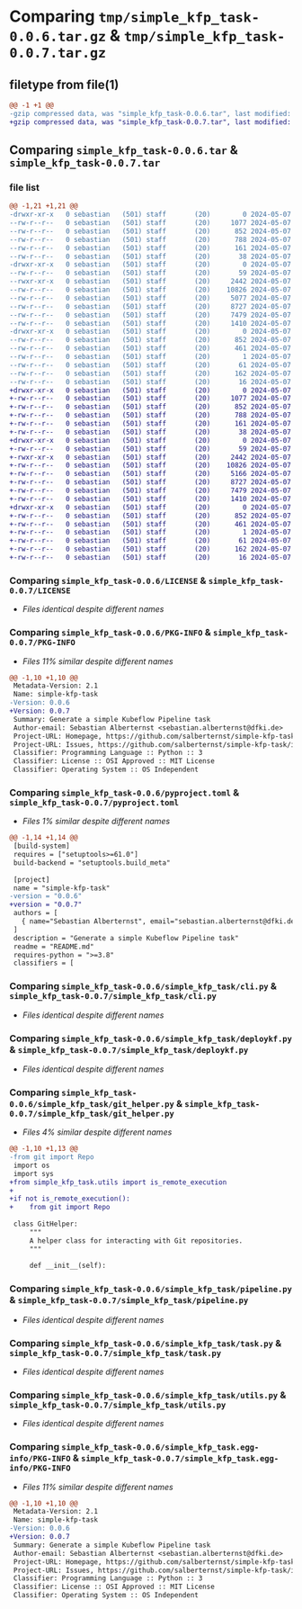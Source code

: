 # Comparing `tmp/simple_kfp_task-0.0.6.tar.gz` & `tmp/simple_kfp_task-0.0.7.tar.gz`

## filetype from file(1)

```diff
@@ -1 +1 @@
-gzip compressed data, was "simple_kfp_task-0.0.6.tar", last modified: Tue May  7 16:26:16 2024, max compression
+gzip compressed data, was "simple_kfp_task-0.0.7.tar", last modified: Tue May  7 16:30:15 2024, max compression
```

## Comparing `simple_kfp_task-0.0.6.tar` & `simple_kfp_task-0.0.7.tar`

### file list

```diff
@@ -1,21 +1,21 @@
-drwxr-xr-x   0 sebastian   (501) staff       (20)        0 2024-05-07 16:26:16.368480 simple_kfp_task-0.0.6/
--rw-r--r--   0 sebastian   (501) staff       (20)     1077 2024-05-07 07:04:14.000000 simple_kfp_task-0.0.6/LICENSE
--rw-r--r--   0 sebastian   (501) staff       (20)      852 2024-05-07 16:26:16.367733 simple_kfp_task-0.0.6/PKG-INFO
--rw-r--r--   0 sebastian   (501) staff       (20)      788 2024-05-07 16:25:58.000000 simple_kfp_task-0.0.6/pyproject.toml
--rw-r--r--   0 sebastian   (501) staff       (20)      161 2024-05-07 07:04:14.000000 simple_kfp_task-0.0.6/requirements.txt
--rw-r--r--   0 sebastian   (501) staff       (20)       38 2024-05-07 16:26:16.368636 simple_kfp_task-0.0.6/setup.cfg
-drwxr-xr-x   0 sebastian   (501) staff       (20)        0 2024-05-07 16:26:16.363264 simple_kfp_task-0.0.6/simple_kfp_task/
--rw-r--r--   0 sebastian   (501) staff       (20)       59 2024-05-07 09:31:11.000000 simple_kfp_task-0.0.6/simple_kfp_task/__init__.py
--rwxr-xr-x   0 sebastian   (501) staff       (20)     2442 2024-05-07 13:30:40.000000 simple_kfp_task-0.0.6/simple_kfp_task/cli.py
--rw-r--r--   0 sebastian   (501) staff       (20)    10826 2024-05-07 07:04:14.000000 simple_kfp_task-0.0.6/simple_kfp_task/deploykf.py
--rw-r--r--   0 sebastian   (501) staff       (20)     5077 2024-05-07 08:30:55.000000 simple_kfp_task-0.0.6/simple_kfp_task/git_helper.py
--rw-r--r--   0 sebastian   (501) staff       (20)     8727 2024-05-07 16:07:33.000000 simple_kfp_task-0.0.6/simple_kfp_task/pipeline.py
--rw-r--r--   0 sebastian   (501) staff       (20)     7479 2024-05-07 16:25:45.000000 simple_kfp_task-0.0.6/simple_kfp_task/task.py
--rw-r--r--   0 sebastian   (501) staff       (20)     1410 2024-05-07 16:24:19.000000 simple_kfp_task-0.0.6/simple_kfp_task/utils.py
-drwxr-xr-x   0 sebastian   (501) staff       (20)        0 2024-05-07 16:26:16.366774 simple_kfp_task-0.0.6/simple_kfp_task.egg-info/
--rw-r--r--   0 sebastian   (501) staff       (20)      852 2024-05-07 16:26:16.000000 simple_kfp_task-0.0.6/simple_kfp_task.egg-info/PKG-INFO
--rw-r--r--   0 sebastian   (501) staff       (20)      461 2024-05-07 16:26:16.000000 simple_kfp_task-0.0.6/simple_kfp_task.egg-info/SOURCES.txt
--rw-r--r--   0 sebastian   (501) staff       (20)        1 2024-05-07 16:26:16.000000 simple_kfp_task-0.0.6/simple_kfp_task.egg-info/dependency_links.txt
--rw-r--r--   0 sebastian   (501) staff       (20)       61 2024-05-07 16:26:16.000000 simple_kfp_task-0.0.6/simple_kfp_task.egg-info/entry_points.txt
--rw-r--r--   0 sebastian   (501) staff       (20)      162 2024-05-07 16:26:16.000000 simple_kfp_task-0.0.6/simple_kfp_task.egg-info/requires.txt
--rw-r--r--   0 sebastian   (501) staff       (20)       16 2024-05-07 16:26:16.000000 simple_kfp_task-0.0.6/simple_kfp_task.egg-info/top_level.txt
+drwxr-xr-x   0 sebastian   (501) staff       (20)        0 2024-05-07 16:30:15.991930 simple_kfp_task-0.0.7/
+-rw-r--r--   0 sebastian   (501) staff       (20)     1077 2024-05-07 07:04:14.000000 simple_kfp_task-0.0.7/LICENSE
+-rw-r--r--   0 sebastian   (501) staff       (20)      852 2024-05-07 16:30:15.991388 simple_kfp_task-0.0.7/PKG-INFO
+-rw-r--r--   0 sebastian   (501) staff       (20)      788 2024-05-07 16:30:04.000000 simple_kfp_task-0.0.7/pyproject.toml
+-rw-r--r--   0 sebastian   (501) staff       (20)      161 2024-05-07 07:04:14.000000 simple_kfp_task-0.0.7/requirements.txt
+-rw-r--r--   0 sebastian   (501) staff       (20)       38 2024-05-07 16:30:15.992083 simple_kfp_task-0.0.7/setup.cfg
+drwxr-xr-x   0 sebastian   (501) staff       (20)        0 2024-05-07 16:30:15.987228 simple_kfp_task-0.0.7/simple_kfp_task/
+-rw-r--r--   0 sebastian   (501) staff       (20)       59 2024-05-07 09:31:11.000000 simple_kfp_task-0.0.7/simple_kfp_task/__init__.py
+-rwxr-xr-x   0 sebastian   (501) staff       (20)     2442 2024-05-07 13:30:40.000000 simple_kfp_task-0.0.7/simple_kfp_task/cli.py
+-rw-r--r--   0 sebastian   (501) staff       (20)    10826 2024-05-07 07:04:14.000000 simple_kfp_task-0.0.7/simple_kfp_task/deploykf.py
+-rw-r--r--   0 sebastian   (501) staff       (20)     5166 2024-05-07 16:29:26.000000 simple_kfp_task-0.0.7/simple_kfp_task/git_helper.py
+-rw-r--r--   0 sebastian   (501) staff       (20)     8727 2024-05-07 16:07:33.000000 simple_kfp_task-0.0.7/simple_kfp_task/pipeline.py
+-rw-r--r--   0 sebastian   (501) staff       (20)     7479 2024-05-07 16:25:45.000000 simple_kfp_task-0.0.7/simple_kfp_task/task.py
+-rw-r--r--   0 sebastian   (501) staff       (20)     1410 2024-05-07 16:24:19.000000 simple_kfp_task-0.0.7/simple_kfp_task/utils.py
+drwxr-xr-x   0 sebastian   (501) staff       (20)        0 2024-05-07 16:30:15.990636 simple_kfp_task-0.0.7/simple_kfp_task.egg-info/
+-rw-r--r--   0 sebastian   (501) staff       (20)      852 2024-05-07 16:30:15.000000 simple_kfp_task-0.0.7/simple_kfp_task.egg-info/PKG-INFO
+-rw-r--r--   0 sebastian   (501) staff       (20)      461 2024-05-07 16:30:15.000000 simple_kfp_task-0.0.7/simple_kfp_task.egg-info/SOURCES.txt
+-rw-r--r--   0 sebastian   (501) staff       (20)        1 2024-05-07 16:30:15.000000 simple_kfp_task-0.0.7/simple_kfp_task.egg-info/dependency_links.txt
+-rw-r--r--   0 sebastian   (501) staff       (20)       61 2024-05-07 16:30:15.000000 simple_kfp_task-0.0.7/simple_kfp_task.egg-info/entry_points.txt
+-rw-r--r--   0 sebastian   (501) staff       (20)      162 2024-05-07 16:30:15.000000 simple_kfp_task-0.0.7/simple_kfp_task.egg-info/requires.txt
+-rw-r--r--   0 sebastian   (501) staff       (20)       16 2024-05-07 16:30:15.000000 simple_kfp_task-0.0.7/simple_kfp_task.egg-info/top_level.txt
```

### Comparing `simple_kfp_task-0.0.6/LICENSE` & `simple_kfp_task-0.0.7/LICENSE`

 * *Files identical despite different names*

### Comparing `simple_kfp_task-0.0.6/PKG-INFO` & `simple_kfp_task-0.0.7/PKG-INFO`

 * *Files 11% similar despite different names*

```diff
@@ -1,10 +1,10 @@
 Metadata-Version: 2.1
 Name: simple-kfp-task
-Version: 0.0.6
+Version: 0.0.7
 Summary: Generate a simple Kubeflow Pipeline task
 Author-email: Sebastian Alberternst <sebastian.alberternst@dfki.de>
 Project-URL: Homepage, https://github.com/salberternst/simple-kfp-task
 Project-URL: Issues, https://github.com/salberternst/simple-kfp-task/issues
 Classifier: Programming Language :: Python :: 3
 Classifier: License :: OSI Approved :: MIT License
 Classifier: Operating System :: OS Independent
```

### Comparing `simple_kfp_task-0.0.6/pyproject.toml` & `simple_kfp_task-0.0.7/pyproject.toml`

 * *Files 1% similar despite different names*

```diff
@@ -1,14 +1,14 @@
 [build-system]
 requires = ["setuptools>=61.0"]
 build-backend = "setuptools.build_meta"
 
 [project]
 name = "simple-kfp-task"
-version = "0.0.6"
+version = "0.0.7"
 authors = [
   { name="Sebastian Alberternst", email="sebastian.alberternst@dfki.de" },
 ]
 description = "Generate a simple Kubeflow Pipeline task"
 readme = "README.md"
 requires-python = ">=3.8"
 classifiers = [
```

### Comparing `simple_kfp_task-0.0.6/simple_kfp_task/cli.py` & `simple_kfp_task-0.0.7/simple_kfp_task/cli.py`

 * *Files identical despite different names*

### Comparing `simple_kfp_task-0.0.6/simple_kfp_task/deploykf.py` & `simple_kfp_task-0.0.7/simple_kfp_task/deploykf.py`

 * *Files identical despite different names*

### Comparing `simple_kfp_task-0.0.6/simple_kfp_task/git_helper.py` & `simple_kfp_task-0.0.7/simple_kfp_task/git_helper.py`

 * *Files 4% similar despite different names*

```diff
@@ -1,10 +1,13 @@
-from git import Repo
 import os
 import sys
+from simple_kfp_task.utils import is_remote_execution
+
+if not is_remote_execution():
+    from git import Repo
 
 class GitHelper:
     """
     A helper class for interacting with Git repositories.
     """
 
     def __init__(self):
```

### Comparing `simple_kfp_task-0.0.6/simple_kfp_task/pipeline.py` & `simple_kfp_task-0.0.7/simple_kfp_task/pipeline.py`

 * *Files identical despite different names*

### Comparing `simple_kfp_task-0.0.6/simple_kfp_task/task.py` & `simple_kfp_task-0.0.7/simple_kfp_task/task.py`

 * *Files identical despite different names*

### Comparing `simple_kfp_task-0.0.6/simple_kfp_task/utils.py` & `simple_kfp_task-0.0.7/simple_kfp_task/utils.py`

 * *Files identical despite different names*

### Comparing `simple_kfp_task-0.0.6/simple_kfp_task.egg-info/PKG-INFO` & `simple_kfp_task-0.0.7/simple_kfp_task.egg-info/PKG-INFO`

 * *Files 11% similar despite different names*

```diff
@@ -1,10 +1,10 @@
 Metadata-Version: 2.1
 Name: simple-kfp-task
-Version: 0.0.6
+Version: 0.0.7
 Summary: Generate a simple Kubeflow Pipeline task
 Author-email: Sebastian Alberternst <sebastian.alberternst@dfki.de>
 Project-URL: Homepage, https://github.com/salberternst/simple-kfp-task
 Project-URL: Issues, https://github.com/salberternst/simple-kfp-task/issues
 Classifier: Programming Language :: Python :: 3
 Classifier: License :: OSI Approved :: MIT License
 Classifier: Operating System :: OS Independent
```

